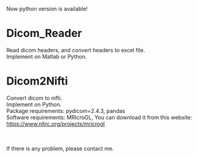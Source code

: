 Now python version is available!

# Dicom_Reader
Read dicom headers, and convert headers to excel file.<br>
Implement on Matlab or Python.

# Dicom2Nifti
Convert dicom to nifti.<br>
Implement on Python.<br>
Package requirements: pydicom=2.4.3, pandas<br>
Software requirements: MRIcroGL, You can download it from this website:
https://www.nitrc.org/projects/mricrogl

<br><br>
If there is any problem, please contact me.
